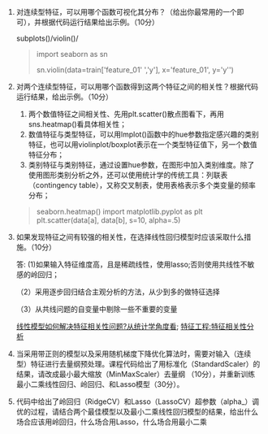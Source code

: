1. 对连续型特征，可以用哪个函数可视化其分布？（给出你最常用的一个即可），并根据代码运行结果给出示例。（10分） 
    
    subplots()/violin()/
    > import seaborn as sn
    >
    > sn.violin(data=train['feature_01' ','y'], x='feature_01', y='y'')

2. 对两个连续型特征，可以用哪个函数得到这两个特征之间的相关性？根据代码运行结果，给出示例。（10分）
    1. 两个数值特征之间相关性、先用plt.scatter()散点图看下，再用sns.heatmap()看具体相关性；
    2. 数值特征与类型特征，可以用lmplot()函数中的hue参数指定感兴趣的类别特征，也可以用violinplot/boxplot表示在一个类型特征值下，另一个数值特征分布；
    3. 类别特征与类别特征，通过设置hue参数，在图形中加入类别维度。除了使用图形类别分析之外，还可以使用统计学的传统工具：列联表（contingency table），又称交叉制表，使用表格表示多个类变量的频率分布；
    > seaborn.heatmap()
    > import matplotlib.pyplot as plt 
    > plt.scatter(data[a], data[b], s=10, alpha=.5)
 
3. 如果发现特征之间有较强的相关性，在选择线性回归模型时应该采取什么措施。（10分）
    
    答:
    (1)如果输入特征维度高，且是稀疏线性，使用lasso;否则使用共线性不敏感的岭回归；

    （2）采用逐步回归结合主观分析的方法，从少到多的做特征选择

    （3）从共线问题的自变量中剔除一些不重要的变量
    
    [线性模型如何解决特征相关性问题?从统计学角度看](https://www.zhihu.com/question/27974196);
    [特征工程:特征相关性分析](https://blog.csdn.net/qq_36874480/article/details/80272047)
 
4. 当采用带正则的模型以及采用随机梯度下降优化算法时，需要对输入（连续型）特征进行去量纲预处理。课程代码给出了用标准化（StandardScaler）的结果，请改成最小最大缩放（MinMaxScaler）去量纲 （10分），并重新训练最小二乘线性回归、岭回归、和Lasso模型（30分）。
 
5. 代码中给出了岭回归（RidgeCV）和Lasso（LassoCV）超参数（alpha_）调优的过程，请结合两个最佳模型以及最小二乘线性回归模型的结果，给出什么场合应该用岭回归，什么场合用Lasso，什么场合用最小二乘